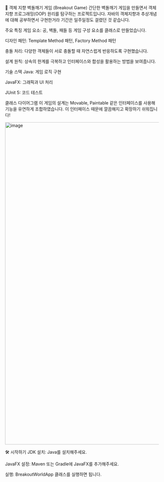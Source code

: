 🧱 객체 지향 벽돌깨기 게임 (Breakout Game)
간단한 벽돌깨기 게임을 만들면서 객체 지향 프로그래밍(OOP) 원리를 탐구하는 프로젝트입니다. 자바의 객체지향과 추상개념에 대해 공부하면서 구현한거라 기간은 일주일정도 걸렸던 것 같습니다. 


주요 특징
게임 요소: 공, 벽돌, 패들 등 게임 구성 요소를 클래스로 만들었습니다.


디자인 패턴: Template Method 패턴, Factory Method 패턴

충돌 처리: 다양한 객체들이 서로 충돌할 때 자연스럽게 반응하도록 구현했습니다.

설계 원칙: 상속의 한계를 극복하고 인터페이스와 합성을 활용하는 방법을 보여줍니다.

기술 스택
Java: 게임 로직 구현

JavaFX: 그래픽과 UI 처리

JUnit 5: 코드 테스트

클래스 다이어그램
이 게임의 설계는 Movable, Paintable 같은 인터페이스를 사용해 기능을 유연하게 조합하였습니다. 이 인터페이스 때문에 깔끔해지고 확장하기 쉬워집니다!

<img width="1450" height="1056" alt="image" src="https://github.com/user-attachments/assets/ca6777c6-d6fd-4e76-b47a-23f8f5db7498" />

🛠️ 시작하기
JDK 설치: Java를 설치해주세요.

JavaFX 설정: Maven 또는 Gradle에 JavaFX를 추가해주세요.

실행: BreakoutWorldApp 클래스를 실행하면 됩니다.
